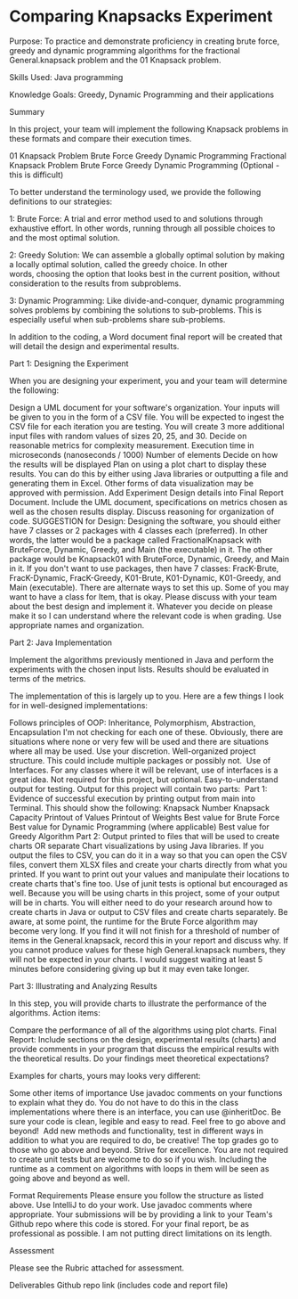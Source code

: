 # Comparing Knapsacks Experiment

Purpose: To practice and demonstrate proficiency in creating brute force, greedy and dynamic programming algorithms for the fractional General.knapsack problem and the 01 Knapsack problem.

Skills Used: Java programming

Knowledge Goals: Greedy, Dynamic Programming and their applications




Summary

In this project, your team will implement the following Knapsack problems in these formats and compare their execution times.

01 Knapsack Problem
Brute Force
Greedy
Dynamic Programming
Fractional Knapsack Problem
Brute Force
Greedy
Dynamic Programming (Optional - this is difficult)

To better understand the terminology used, we provide the following definitions to our strategies: 

1: Brute Force: A trial and error method used to and solutions through exhaustive effort. In other words, running through all possible choices to and the most optimal solution. 

2: Greedy Solution: We can assemble a globally optimal solution by making a locally optimal solution, called the greedy choice. In other words, choosing the option that looks best in the current position, without consideration to the results from subproblems. 

3: Dynamic Programming: Like divide-and-conquer, dynamic programming solves problems by combining the solutions to sub-problems. This is especially useful when sub-problems share sub-problems.

In addition to the coding, a Word document final report will be created that will detail the design and experimental results.




Part 1: Designing the Experiment

When you are designing your experiment, you and your team will determine the following:

Design a UML document for your software's organization.
Your inputs will be given to you in the form of a CSV file. You will be expected to ingest the CSV file for each iteration you are testing. You will create 3 more additional input files with random values of sizes 20, 25, and 30.
Decide on reasonable metrics for complexity measurement.
Execution time in microseconds (nanoseconds / 1000)
Number of elements
Decide on how the results will be displayed
Plan on using a plot chart to display these results. You can do this by either using Java libraries or outputting a file and generating them in Excel. Other forms of data visualization may be approved with permission.
Add Experiment Design details into Final Report Document. Include the UML document, specifications on metrics chosen as well as the chosen results display. Discuss reasoning for organization of code.
SUGGESTION for Design: Designing the software, you should either have 7 classes or 2 packages with 4 classes each (preferred). In other words, the latter would be a package called FractionalKnapsack with BruteForce, Dynamic, Greedy, and Main (the executable) in it. The other package would be Knapsack01 with BruteForce, Dynamic, Greedy, and Main in it.
If you don't want to use packages, then have 7 classes: FracK-Brute, FracK-Dynamic, FracK-Greedy, K01-Brute, K01-Dynamic, K01-Greedy, and Main (executable).
There are alternate ways to set this up. Some of you may want to have a class for Item, that is okay. Please discuss with your team about the best design and implement it. Whatever you decide on please make it so I can understand where the relevant code is when grading. Use appropriate names and organization.




Part 2: Java Implementation

Implement the algorithms previously mentioned in Java and perform the experiments with the chosen input lists. Results should be evaluated in terms of the metrics.

The implementation of this is largely up to you. Here are a few things I look for in well-designed implementations:

Follows principles of OOP: Inheritance, Polymorphism, Abstraction, Encapsulation
I'm not checking for each one of these. Obviously, there are situations where none or very few will be used and there are situations where all may be used. Use your discretion.
Well-organized project structure.
This could include multiple packages or possibly not. 
Use of Interfaces.
For any classes where it will be relevant, use of interfaces is a great idea. Not required for this project, but optional.
Easy-to-understand output for testing.
Output for this project will contain two parts: 
Part 1: Evidence of successful execution by printing output from main into Terminal. This should show the following:
Knapsack Number
Knapsack Capacity
Printout of Values
Printout of Weights
Best value for Brute Force
Best value for Dynamic Programming (where applicable)
Best value for Greedy Algorithm
Part 2: Output printed to files that will be used to create charts OR separate Chart visualizations by using Java libraries.
If you output the files to CSV, you can do it in a way so that you can open the CSV files, convert them XLSX files and create your charts directly from what you printed. If you want to print out your values and manipulate their locations to create charts that's fine too.
Use of junit tests is optional but encouraged as well.
Because you will be using charts in this project, some of your output will be in charts. You will either need to do your research around how to create charts in Java or output to CSV files and create charts separately.
Be aware, at some point, the runtime for the Brute Force algorithm may become very long. If you find it will not finish for a threshold of number of items in the General.knapsack, record this in your report and discuss why. If you cannot produce values for these high General.knapsack numbers, they will not be expected in your charts. I would suggest waiting at least 5 minutes before considering giving up but it may even take longer.




Part 3: Illustrating and Analyzing Results

In this step, you will provide charts to illustrate the performance of the algorithms. Action items:

Compare the performance of all of the algorithms using plot charts.
Final Report: Include sections on the design, experimental results (charts) and provide comments in your program that discuss the empirical results with the theoretical results. Do your findings meet theoretical expectations?




Examples for charts, yours may looks very different:







Some other items of importance
Use javadoc comments on your functions to explain what they do. You do not have to do this in the class implementations where there is an interface, you can use @inheritDoc.
Be sure your code is clean, legible and easy to read.
Feel free to go above and beyond!  Add new methods and functionality, test in different ways in addition to what you are required to do, be creative! The top grades go to those who go above and beyond. Strive for excellence.
You are not required to create unit tests but are welcome to do so if you wish.
Including the runtime as a comment on algorithms with loops in them will be seen as going above and beyond as well.




Format Requirements
Please ensure you follow the structure as listed above. Use IntelliJ to do your work. Use javadoc comments where appropriate.
Your submissions will be by providing a link to your Team's Github repo where this code is stored.
For your final report, be as professional as possible. I am not putting direct limitations on its length.




Assessment

Please see the Rubric attached for assessment.




Deliverables
Github repo link (includes code and report file)
